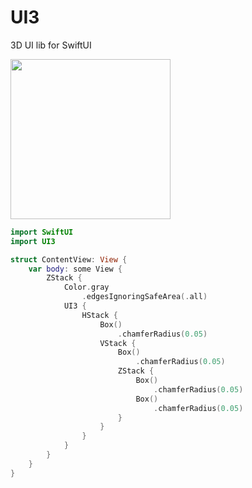# UI3

3D UI lib for SwiftUI

<img src="https://github.com/hexagons/UI3/blob/master/ui3_stacks.png?raw=true" height="256"/>

~~~~swift
import SwiftUI
import UI3

struct ContentView: View {
    var body: some View {
        ZStack {
            Color.gray
                .edgesIgnoringSafeArea(.all)
            UI3 {
                HStack {
                    Box()
                        .chamferRadius(0.05)
                    VStack {
                        Box()
                            .chamferRadius(0.05)
                        ZStack {
                            Box()
                                .chamferRadius(0.05)
                            Box()
                                .chamferRadius(0.05)
                        }
                    }
                }
            }
        }
    }
}
~~~~
